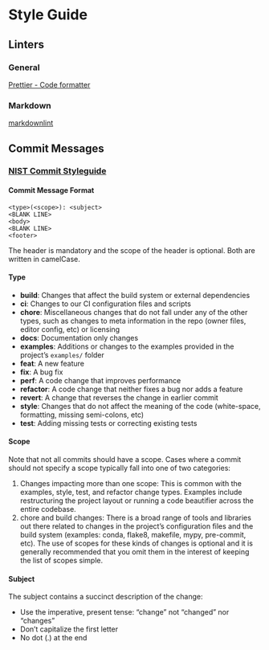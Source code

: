 # Style Guide

## Linters

### General

[Prettier - Code formatter](https://marketplace.visualstudio.com/items?itemName=esbenp.prettier-vscode)

### Markdown

[markdownlint](https://marketplace.visualstudio.com/items?itemName=DavidAnson.vscode-markdownlint)

## Commit Messages

### [NIST Commit Styleguide](https://pages.nist.gov/dioptra/dev-guide/contributing-commit-styleguide.html)

#### Commit Message Format

```shell
<type>(<scope>): <subject>
<BLANK LINE>
<body>
<BLANK LINE>
<footer>
```

The header is mandatory and the scope of the header is optional. Both are written in camelCase.

#### Type

- **build**: Changes that affect the build system or external dependencies
- **ci**: Changes to our CI configuration files and scripts
- **chore**: Miscellaneous changes that do not fall under any of the other types, such as changes to meta information in the repo (owner files, editor config, etc) or licensing
- **docs**: Documentation only changes
- **examples**: Additions or changes to the examples provided in the project’s `examples/` folder
- **feat**: A new feature
- **fix**: A bug fix
- **perf**: A code change that improves performance
- **refactor**: A code change that neither fixes a bug nor adds a feature
- **revert**: A change that reverses the change in earlier commit
- **style**: Changes that do not affect the meaning of the code (white-space, formatting, missing semi-colons, etc)
- **test**: Adding missing tests or correcting existing tests

#### Scope

Note that not all commits should have a scope. Cases where a commit should not specify a scope typically fall into one of two categories:

1. Changes impacting more than one scope: This is common with the examples, style, test, and refactor change types. Examples include restructuring the project layout or running a code beautifier across the entire codebase.
2. chore and build changes: There is a broad range of tools and libraries out there related to changes in the project’s configuration files and the build system (examples: conda, flake8, makefile, mypy, pre-commit, etc). The use of scopes for these kinds of changes is optional and it is generally recommended that you omit them in the interest of keeping the list of scopes simple.

#### Subject

The subject contains a succinct description of the change:

- Use the imperative, present tense: “change” not “changed” nor “changes”
- Don’t capitalize the first letter
- No dot (.) at the end
